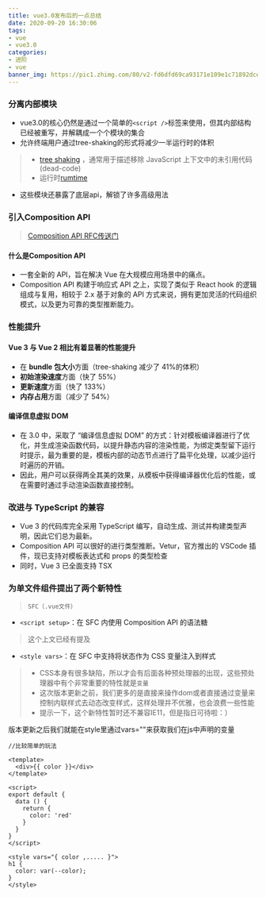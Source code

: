 ```yaml
---
title: vue3.0发布后的一点总结
date: 2020-09-20 16:30:06
tags:
- vue
- vue3.0
categories:
- 进阶
- vue
banner_img: https://pic1.zhimg.com/80/v2-fd6dfd69ca93171e109e1c71892dce40_1440w.jpg
---
```



### 分离内部模块
- vue3.0的核心仍然是通过一个简单的`<script />`标签来使用，但其内部结构已经被重写，并解耦成一个个模块的集合
- 允许终端用户通过tree-shaking的形式将减少一半运行时的体积
> - [tree shaking](https://webpack.docschina.org/guides/tree-shaking/) ，通常用于描述移除 JavaScript 上下文中的未引用代码(dead-code)
> - 运行时[rumtime](https://webpack.docschina.org/concepts/manifest/)
- 这些模块还暴露了底层api，解锁了许多高级用法

### 引入Composition API
> [Composition API RFC传送门](https://vue-composition-api-rfc.netlify.app/zh/#%E6%A6%82%E8%BF%B0)

 #### 什么是Composition API
 - 一套全新的 API，旨在解决 Vue 在大规模应用场景中的痛点。
 - Composition API 构建于响应式 API 之上，实现了类似于 React hook 的逻辑组成与复用，相较于 2.x 基于对象的 API 方式来说，拥有更加灵活的代码组织模式，以及更为可靠的类型推断能力。

### 性能提升
#### Vue 3 与 Vue 2 相比有着显著的性能提升
- 在 **bundle 包大小**方面（tree-shaking 减少了 41%的体积）
- **初始渲染速度**方面（快了 55%）
- **更新速度**方面（快了 133%）
- **内存占用**方面（减少了 54%）

#### 编译信息虚拟 DOM
- 在 3.0 中，采取了 “编译信息虚拟 DOM” 的方式：针对模板编译器进行了优化，并生成渲染函数代码，以提升静态内容的渲染性能，为绑定类型留下运行时提示，最为重要的是，模板内部的动态节点进行了扁平化处理，以减少运行时遍历的开销。
- 因此，用户可以获得两全其美的效果，从模板中获得编译器优化后的性能，或在需要时通过手动渲染函数直接控制。

### 改进与 TypeScript 的兼容
- Vue 3 的代码库完全采用 TypeScript 编写，自动生成、测试并构建类型声明，因此它们总为最新。
- Composition API 可以很好的进行类型推断。Vetur，官方推出的 VSCode 插件，现已支持对模板表达式和 props 的类型检查
- 同时，Vue 3 已全面支持 TSX

### 为单文件组件提出了两个新特性
> `SFC（.vue文件）`

- `<script setup>`：在 SFC 内使用 Composition API 的语法糖
> 这个上文已经有提及

- `<style vars>`：在 SFC 中支持将状态作为 CSS 变量注入到样式
> - CSS本身有很多缺陷，所以才会有后面各种预处理器的出现，这些预处理器中有个非常重要的特性就是`变量`
> - 这次版本更新之前，我们更多的是直接来操作dom或者直接通过变量来控制内联样式去动态改变样式，这样处理并不优雅，也会浪费一些性能
> - 提示一下，这个新特性暂时还不兼容IE11，但是指日可待啦：）

版本更新之后我们就能在style里通过vars=""来获取我们在js中声明的变量

```
//比较简单的玩法

<template>
  <div>{{ color }}</div>
</template>

<script>
export default {
  data () {
    return {
      color: 'red'
    }
  }
}
</script>

<style vars="{ color ,..... }">
h1 {
  color: var(--color);
}
</style>

```




